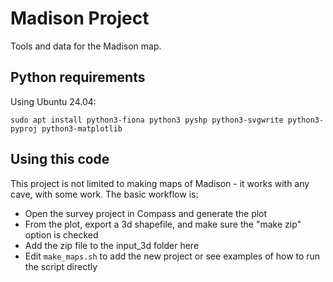 # Madison Project

Tools and data for the Madison map.

## Python requirements

Using Ubuntu 24.04:

```
sudo apt install python3-fiona python3 pyshp python3-svgwrite python3-pyproj python3-matplotlib
```

## Using this code

This project is not limited to making maps of Madison - it works with any cave, with some work. The basic workflow is:
- Open the survey project in Compass and generate the plot
- From the plot, export a 3d shapefile, and make sure the "make zip" option is checked
- Add the zip file to the input_3d folder here
- Edit `make_maps.sh` to add the new project or see examples of how to run the script directly
